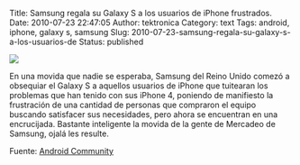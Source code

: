 Title: Samsung regala su Galaxy S a los usuarios de iPhone frustrados.
Date: 2010-07-23 22:47:05
Author: tektronica
Category: text
Tags: android, iphone, galaxy s, samsung
Slug: 2010-07-23-samsung-regala-su-galaxy-s-a-los-usuarios-de
Status: published

![](http://media.tumblr.com/tumblr_l61kfxrCf51qctm3h.jpg)



</p>

En una movida que nadie se esperaba, Samsung del Reino Unido comezó a
obsequiar el Galaxy S a aquellos usuarios de iPhone que tuitearan los
problemas que han tenido con sus iPhone 4, poniendo de manifiesto la
frustración de una cantidad de personas que compraron el equipo buscando
satisfacer sus necesidades, pero ahora se encuentran en una encrucijada.
Bastante inteligente la movida de la gente de Mercadeo de Samsung, ojalá
les resulte.



</p>

Fuente: [Android
Community](http://androidcommunity.com/samsung-galaxy-s-is-given-free-to-frustrated-iphone-4-users-by-samsung-uk-20100723/)



</p>

